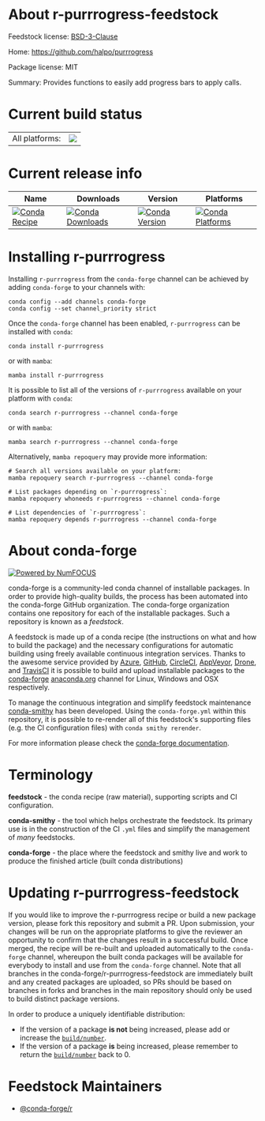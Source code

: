 About r-purrrogress-feedstock
=============================

Feedstock license: [BSD-3-Clause](https://github.com/conda-forge/r-purrrogress-feedstock/blob/main/LICENSE.txt)

Home: https://github.com/halpo/purrrogress

Package license: MIT

Summary: Provides functions to easily add progress bars to apply calls.

Current build status
====================


<table><tr><td>All platforms:</td>
    <td>
      <a href="https://dev.azure.com/conda-forge/feedstock-builds/_build/latest?definitionId=9778&branchName=main">
        <img src="https://dev.azure.com/conda-forge/feedstock-builds/_apis/build/status/r-purrrogress-feedstock?branchName=main">
      </a>
    </td>
  </tr>
</table>

Current release info
====================

| Name | Downloads | Version | Platforms |
| --- | --- | --- | --- |
| [![Conda Recipe](https://img.shields.io/badge/recipe-r--purrrogress-green.svg)](https://anaconda.org/conda-forge/r-purrrogress) | [![Conda Downloads](https://img.shields.io/conda/dn/conda-forge/r-purrrogress.svg)](https://anaconda.org/conda-forge/r-purrrogress) | [![Conda Version](https://img.shields.io/conda/vn/conda-forge/r-purrrogress.svg)](https://anaconda.org/conda-forge/r-purrrogress) | [![Conda Platforms](https://img.shields.io/conda/pn/conda-forge/r-purrrogress.svg)](https://anaconda.org/conda-forge/r-purrrogress) |

Installing r-purrrogress
========================

Installing `r-purrrogress` from the `conda-forge` channel can be achieved by adding `conda-forge` to your channels with:

```
conda config --add channels conda-forge
conda config --set channel_priority strict
```

Once the `conda-forge` channel has been enabled, `r-purrrogress` can be installed with `conda`:

```
conda install r-purrrogress
```

or with `mamba`:

```
mamba install r-purrrogress
```

It is possible to list all of the versions of `r-purrrogress` available on your platform with `conda`:

```
conda search r-purrrogress --channel conda-forge
```

or with `mamba`:

```
mamba search r-purrrogress --channel conda-forge
```

Alternatively, `mamba repoquery` may provide more information:

```
# Search all versions available on your platform:
mamba repoquery search r-purrrogress --channel conda-forge

# List packages depending on `r-purrrogress`:
mamba repoquery whoneeds r-purrrogress --channel conda-forge

# List dependencies of `r-purrrogress`:
mamba repoquery depends r-purrrogress --channel conda-forge
```


About conda-forge
=================

[![Powered by
NumFOCUS](https://img.shields.io/badge/powered%20by-NumFOCUS-orange.svg?style=flat&colorA=E1523D&colorB=007D8A)](https://numfocus.org)

conda-forge is a community-led conda channel of installable packages.
In order to provide high-quality builds, the process has been automated into the
conda-forge GitHub organization. The conda-forge organization contains one repository
for each of the installable packages. Such a repository is known as a *feedstock*.

A feedstock is made up of a conda recipe (the instructions on what and how to build
the package) and the necessary configurations for automatic building using freely
available continuous integration services. Thanks to the awesome service provided by
[Azure](https://azure.microsoft.com/en-us/services/devops/), [GitHub](https://github.com/),
[CircleCI](https://circleci.com/), [AppVeyor](https://www.appveyor.com/),
[Drone](https://cloud.drone.io/welcome), and [TravisCI](https://travis-ci.com/)
it is possible to build and upload installable packages to the
[conda-forge](https://anaconda.org/conda-forge) [anaconda.org](https://anaconda.org/)
channel for Linux, Windows and OSX respectively.

To manage the continuous integration and simplify feedstock maintenance
[conda-smithy](https://github.com/conda-forge/conda-smithy) has been developed.
Using the ``conda-forge.yml`` within this repository, it is possible to re-render all of
this feedstock's supporting files (e.g. the CI configuration files) with ``conda smithy rerender``.

For more information please check the [conda-forge documentation](https://conda-forge.org/docs/).

Terminology
===========

**feedstock** - the conda recipe (raw material), supporting scripts and CI configuration.

**conda-smithy** - the tool which helps orchestrate the feedstock.
                   Its primary use is in the construction of the CI ``.yml`` files
                   and simplify the management of *many* feedstocks.

**conda-forge** - the place where the feedstock and smithy live and work to
                  produce the finished article (built conda distributions)


Updating r-purrrogress-feedstock
================================

If you would like to improve the r-purrrogress recipe or build a new
package version, please fork this repository and submit a PR. Upon submission,
your changes will be run on the appropriate platforms to give the reviewer an
opportunity to confirm that the changes result in a successful build. Once
merged, the recipe will be re-built and uploaded automatically to the
`conda-forge` channel, whereupon the built conda packages will be available for
everybody to install and use from the `conda-forge` channel.
Note that all branches in the conda-forge/r-purrrogress-feedstock are
immediately built and any created packages are uploaded, so PRs should be based
on branches in forks and branches in the main repository should only be used to
build distinct package versions.

In order to produce a uniquely identifiable distribution:
 * If the version of a package **is not** being increased, please add or increase
   the [``build/number``](https://docs.conda.io/projects/conda-build/en/latest/resources/define-metadata.html#build-number-and-string).
 * If the version of a package **is** being increased, please remember to return
   the [``build/number``](https://docs.conda.io/projects/conda-build/en/latest/resources/define-metadata.html#build-number-and-string)
   back to 0.

Feedstock Maintainers
=====================

* [@conda-forge/r](https://github.com/conda-forge/r/)

